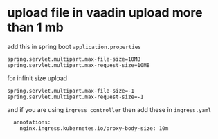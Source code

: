 # upload file in vaadin upload more than 1 mb

add this in spring boot `application.properties`
```
spring.servlet.multipart.max-file-size=10MB
spring.servlet.multipart.max-request-size=10MB
```
for infinit size upload
```
spring.servlet.multipart.max-file-size=-1
spring.servlet.multipart.max-request-size=-1
```

and if you are using `ingress controller` then add these  in `ingress.yaml`
```
  annotations:
    nginx.ingress.kubernetes.io/proxy-body-size: 10m
````

